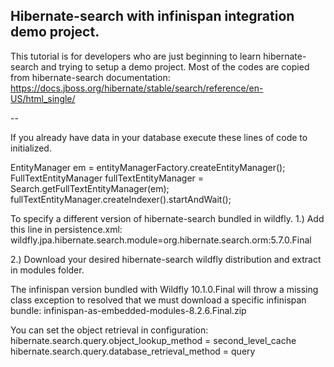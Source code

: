 Hibernate-search with infinispan integration demo project.
--

This tutorial is for developers who are just beginning to learn hibernate-search and trying to setup a demo project. Most of the codes are copied from hibernate-search documentation: https://docs.jboss.org/hibernate/stable/search/reference/en-US/html_single/

--

If you already have data in your database execute these lines of code to initialized.

EntityManager em = entityManagerFactory.createEntityManager();
FullTextEntityManager fullTextEntityManager = Search.getFullTextEntityManager(em);
fullTextEntityManager.createIndexer().startAndWait();

To specify a different version of hibernate-search bundled in wildfly.
1.) Add this line in persistence.xml:
wildfly.jpa.hibernate.search.module=org.hibernate.search.orm:5.7.0.Final

2.) Download your desired hibernate-search wildfly distribution and extract in modules folder.

The infinispan version bundled with Wildfly 10.1.0.Final will throw a missing class exception to resolved that we must download a specific infinispan bundle:
infinispan-as-embedded-modules-8.2.6.Final.zip

You can set the object retrieval in configuration:
hibernate.search.query.object_lookup_method = second_level_cache
hibernate.search.query.database_retrieval_method = query